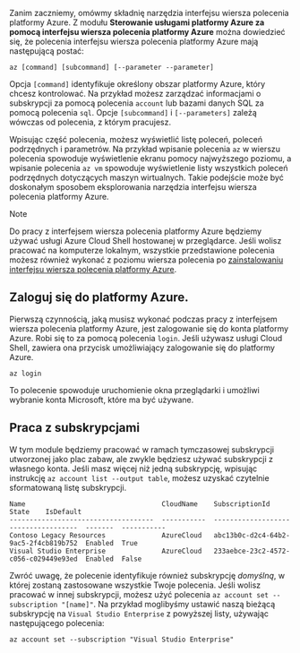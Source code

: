 Zanim zaczniemy, omówmy składnię narzędzia interfejsu wiersza polecenia platformy Azure. Z modułu **Sterowanie usługami platformy Azure za pomocą interfejsu wiersza polecenia platformy Azure** można dowiedzieć się, że polecenia interfejsu wiersza polecenia platformy Azure mają następującą postać:

```azurecli
az [command] [subcommand] [--parameter --parameter]
```

Opcja `[command]` identyfikuje określony obszar platformy Azure, który chcesz kontrolować. Na przykład możesz zarządzać informacjami o subskrypcji za pomocą polecenia `account` lub bazami danych SQL za pomocą polecenia `sql`. Opcje `[subcommand]` i `[--parameters]` zależą wówczas od polecenia, z którym pracujesz. 

Wpisując część polecenia, możesz wyświetlić listę poleceń, poleceń podrzędnych i parametrów. Na przykład wpisanie polecenia `az` w wierszu polecenia spowoduje wyświetlenie ekranu pomocy najwyższego poziomu, a wpisanie polecenia `az vm` spowoduje wyświetlenie listy wszystkich poleceń podrzędnych dotyczących maszyn wirtualnych. Takie podejście może być doskonałym sposobem eksplorowania narzędzia interfejsu wiersza polecenia platformy Azure.

> [!NOTE]
> Do pracy z interfejsem wiersza polecenia platformy Azure będziemy używać usługi Azure Cloud Shell hostowanej w przeglądarce. Jeśli wolisz pracować na komputerze lokalnym, wszystkie przedstawione polecenia możesz również wykonać z poziomu wiersza polecenia po [zainstalowaniu interfejsu wiersza polecenia platformy Azure](https://docs.microsoft.com/cli/azure/install-azure-cli?view=azure-cli-latest).

## <a name="log-in-to-azure"></a>Zaloguj się do platformy Azure.

Pierwszą czynnością, jaką musisz wykonać podczas pracy z interfejsem wiersza polecenia platformy Azure, jest zalogowanie się do konta platformy Azure. Robi się to za pomocą polecenia `login`. Jeśli używasz usługi Cloud Shell, zawiera ona przycisk umożliwiający zalogowanie się do platformy Azure.

```azurecli
az login
```

To polecenie spowoduje uruchomienie okna przeglądarki i umożliwi wybranie konta Microsoft, które ma być używane.

## <a name="working-with-subscriptions"></a>Praca z subskrypcjami

W tym module będziemy pracować w ramach tymczasowej subskrypcji utworzonej jako plac zabaw, ale zwykle będziesz używać subskrypcji z własnego konta. Jeśli masz więcej niż jedną subskrypcję, wpisując instrukcję `az account list --output table`, możesz uzyskać czytelnie sformatowaną listę subskrypcji.

```
Name                                  CloudName    SubscriptionId                        State    IsDefault
------------------------------------  -----------  ------------------------------------  -------  -----------
Contoso Legacy Resources              AzureCloud   abc13b0c-d2c4-64b2-9ac5-2f4cb819b752  Enabled  True
Visual Studio Enterprise              AzureCloud   233aebce-23c2-4572-c056-c029449e93ed  Enabled  False
```

Zwróć uwagę, że polecenie identyfikuje również subskrypcję _domyślną_, w której zostaną zastosowane wszystkie Twoje polecenia. Jeśli wolisz pracować w innej subskrypcji, możesz użyć polecenia `az account set --subscription "[name]"`. Na przykład moglibyśmy ustawić naszą bieżącą subskrypcję na `Visual Studio Enterprise` z powyższej listy, używając następującego polecenia:

```azurecli
az account set --subscription "Visual Studio Enterprise"
```